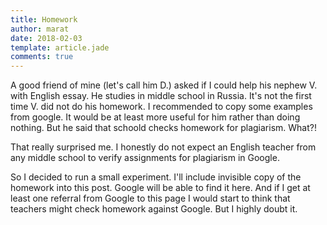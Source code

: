 ```yaml
---
title: Homework
author: marat
date: 2018-02-03
template: article.jade
comments: true
---
```


A good friend of mine (let's call him D.) asked if I could help his nephew V. with English essay. He studies in middle school in Russia.
It's not the first time V. did not do his homework. I recommended to copy some examples from google.
It would be at least more useful for him rather than doing nothing. But he said that schoold checks homework for plagiarism. What?!

<span class="more"></span>

That really surprised me. I honestly do not expect an English teacher from any middle school to
verify assignments for plagiarism in Google.

So I decided to run a small experiment. I'll include invisible copy of the homework into this post.
Google will be able to find it here. And if I get at least one referral from Google to this page I would start to think that
teachers might check homework against Google. But I highly doubt it.

<div style="visibility:hidden">
Good morning, Ingas.
I've been at Liberland for almost one week. It's a small village which is located some 200km east of my hometown, Bugulma. A classmate of mine invited me for the winter break. His grandparents live in this village. It is an amazing place in the middle of nowhere. The air is fresh and clean, because there are almost no cars around. We did lots of skiing and ice hockey. His grandparents are quite old. We helped them with snow shovelling. There are many kids around and when the temperature gets warmer, we do a snowball fight.
I will send you this letter once I get back to Bugulma. There is no post office in this village.

Cheers,
Vadim
</div>

